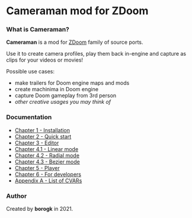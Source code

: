 # Cameraman mod for ZDoom

### What is Cameraman? 

**Cameraman** is a mod for [ZDoom](https://zdoom.org/) family of source ports.

Use it to create camera profiles, play them back in-engine and capture as clips for your videos or movies! 

Possible use cases:
- make trailers for Doom engine maps and mods
- create machinima in Doom engine
- capture Doom gameplay from 3rd person
- _other creative usages you may think of_

### Documentation

- [Chapter 1 - Installation](docs/ch01.installation.md)
- [Chapter 2 - Quick start](docs/ch02.quick-start.md)
- [Chapter 3 - Editor](docs/ch03.editor.md)
- [Chapter 4.1 - Linear mode](docs/ch04.01.linear.md)
- [Chapter 4.2 - Radial mode](docs/ch04.02.radial.md)
- [Chapter 4.3 - Bezier mode](docs/ch04.03.bezier.md)
- [Chapter 5 - Player](docs/ch05.player.md)
- [Chapter 6 - For developers](docs/ch06.developers.md)
- [Appendix A - List of CVARs](docs/ap01.cvars.md)

### Author

Created by **borogk** in 2021.
